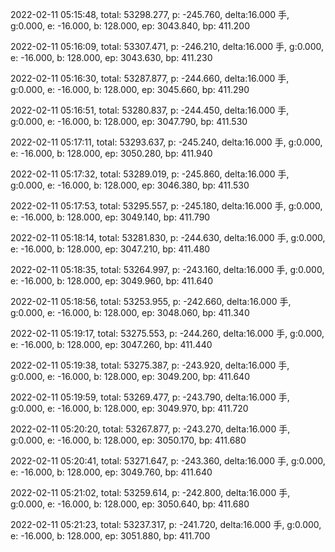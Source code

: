 2022-02-11 05:15:48, total: 53298.277, p: -245.760, delta:16.000 手, g:0.000, e: -16.000, b: 128.000, ep: 3043.840, bp: 411.200

2022-02-11 05:16:09, total: 53307.471, p: -246.210, delta:16.000 手, g:0.000, e: -16.000, b: 128.000, ep: 3043.630, bp: 411.230

2022-02-11 05:16:30, total: 53287.877, p: -244.660, delta:16.000 手, g:0.000, e: -16.000, b: 128.000, ep: 3045.660, bp: 411.290

2022-02-11 05:16:51, total: 53280.837, p: -244.450, delta:16.000 手, g:0.000, e: -16.000, b: 128.000, ep: 3047.790, bp: 411.530

2022-02-11 05:17:11, total: 53293.637, p: -245.240, delta:16.000 手, g:0.000, e: -16.000, b: 128.000, ep: 3050.280, bp: 411.940

2022-02-11 05:17:32, total: 53289.019, p: -245.860, delta:16.000 手, g:0.000, e: -16.000, b: 128.000, ep: 3046.380, bp: 411.530

2022-02-11 05:17:53, total: 53295.557, p: -245.180, delta:16.000 手, g:0.000, e: -16.000, b: 128.000, ep: 3049.140, bp: 411.790

2022-02-11 05:18:14, total: 53281.830, p: -244.630, delta:16.000 手, g:0.000, e: -16.000, b: 128.000, ep: 3047.210, bp: 411.480

2022-02-11 05:18:35, total: 53264.997, p: -243.160, delta:16.000 手, g:0.000, e: -16.000, b: 128.000, ep: 3049.960, bp: 411.640

2022-02-11 05:18:56, total: 53253.955, p: -242.660, delta:16.000 手, g:0.000, e: -16.000, b: 128.000, ep: 3048.060, bp: 411.340

2022-02-11 05:19:17, total: 53275.553, p: -244.260, delta:16.000 手, g:0.000, e: -16.000, b: 128.000, ep: 3047.260, bp: 411.440

2022-02-11 05:19:38, total: 53275.387, p: -243.920, delta:16.000 手, g:0.000, e: -16.000, b: 128.000, ep: 3049.200, bp: 411.640

2022-02-11 05:19:59, total: 53269.477, p: -243.790, delta:16.000 手, g:0.000, e: -16.000, b: 128.000, ep: 3049.970, bp: 411.720

2022-02-11 05:20:20, total: 53267.877, p: -243.270, delta:16.000 手, g:0.000, e: -16.000, b: 128.000, ep: 3050.170, bp: 411.680

2022-02-11 05:20:41, total: 53271.647, p: -243.360, delta:16.000 手, g:0.000, e: -16.000, b: 128.000, ep: 3049.760, bp: 411.640

2022-02-11 05:21:02, total: 53259.614, p: -242.800, delta:16.000 手, g:0.000, e: -16.000, b: 128.000, ep: 3050.640, bp: 411.680

2022-02-11 05:21:23, total: 53237.317, p: -241.720, delta:16.000 手, g:0.000, e: -16.000, b: 128.000, ep: 3051.880, bp: 411.700
